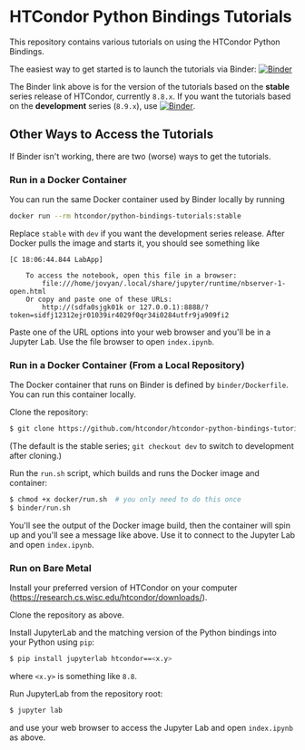# HTCondor Python Bindings Tutorials

This repository contains various tutorials on using the HTCondor Python Bindings.

The easiest way to get started is to launch the tutorials via Binder: 
[![Binder](https://mybinder.org/badge_logo.svg)](https://mybinder.org/v2/gh/htcondor/htcondor-python-bindings-tutorials/stable?urlpath=lab/tree/index.ipynb)

The Binder link above is for the version of the tutorials based on the **stable** series release of HTCondor, currently `8.8.x`.
If you want the tutorials based on the **development** series (`8.9.x`), use [![Binder](https://mybinder.org/badge_logo.svg)](https://mybinder.org/v2/gh/htcondor/htcondor-python-bindings-tutorials/dev?urlpath=lab/tree/index.ipynb).

## Other Ways to Access the Tutorials

If Binder isn't working, there are two (worse) ways to get the tutorials.

### Run in a Docker Container

You can run the same Docker container used by Binder locally by running
```bash
docker run --rm htcondor/python-bindings-tutorials:stable
```
Replace `stable` with `dev` if you want the development series release.
After Docker pulls the image and starts it, you should see something like
```
[C 18:06:44.844 LabApp]

    To access the notebook, open this file in a browser:
        file:///home/jovyan/.local/share/jupyter/runtime/nbserver-1-open.html
    Or copy and paste one of these URLs:
        http://(sdfa0sjgk01k or 127.0.0.1):8888/?token=sidfj12312ejr01039ir4029f0qr34i0284utfr9ja909fi2
```
Paste one of the URL options into your web browser and you'll be in a Jupyter Lab.
Use the file browser to open `index.ipynb`.


### Run in a Docker Container (From a Local Repository)

The Docker container that runs on Binder is defined by `binder/Dockerfile`.
You can run this container locally.

Clone the repository:
```bash
$ git clone https://github.com/htcondor/htcondor-python-bindings-tutorials
```
(The default is the stable series; `git checkout dev` to switch to development after cloning.)

Run the `run.sh` script, which builds and runs the Docker image and container:
```bash
$ chmod +x docker/run.sh  # you only need to do this once
$ binder/run.sh
```
You'll see the output of the Docker image build, then the container will spin up and you'll see a message like above.
Use it to connect to the Jupyter Lab and open `index.ipynb`.


### Run on Bare Metal

Install your preferred version of HTCondor on your computer (https://research.cs.wisc.edu/htcondor/downloads/).

Clone the repository as above.

Install JupyterLab and the matching version of the Python bindings into your Python using `pip`:
```bash
$ pip install jupyterlab htcondor==<x.y>
```
where `<x.y>` is something like `8.8`.

Run JupyterLab from the repository root:
```bash
$ jupyter lab
```
and use your web browser to access the Jupyter Lab and open `index.ipynb` as above.
